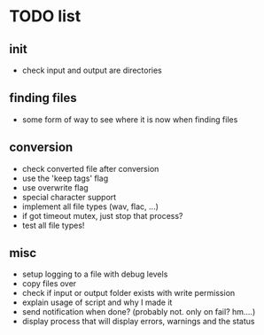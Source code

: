 # TODO list

## init

*   check input and output are directories

## finding files

*   some form of way to see where it is now when finding files

## conversion

*   check converted file after conversion
*   use the 'keep tags' flag
*   use overwrite flag
*   special character support
*   implement all file types (wav, flac, ...)
*   if got timeout mutex, just stop that process?
*   test all file types!

## misc

*   setup logging to a file with debug levels
*   copy files over
*   check if input or output folder exists with write permission
*   explain usage of script and why I made it
*   send notification when done? (probably not. only on fail? hm....)
*   display process that will display errors, warnings and the status
